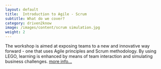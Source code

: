 ```yaml
---
layout: default
title:  Introduction to Agile - Scrum
subtitle: What do we cover?
category: driven2know
image: /images/content/scrum simulation.jpg
weight: 2
---
```

The workshop is aimed at exposing teams to a new and innovative way forward - one that uses Agile principles and Scrum methodology.  By using LEGO, learning is enhanced by means of team interaction and simulating business challenges.
[more info...](/Pages/Workshops/driven2know-IntroToAgileScrum)

